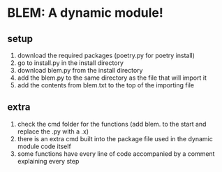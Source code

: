 # BLEM: A dynamic module!
## setup
1. download the required packages (poetry.py for poetry install)
2. go to install.py in the install directory
3. download blem.py from the install directory
4. add the blem.py to the same directory as the file that will import it
5. add the contents from blem.txt to the top of the importing file
## extra
1. check the cmd folder for the functions (add blem. to the start and replace the .py with a .x)
2. there is an extra cmd built into the package file used in the dynamic module code itself
3. some functions have every line of code accompanied by a comment explaining every step
